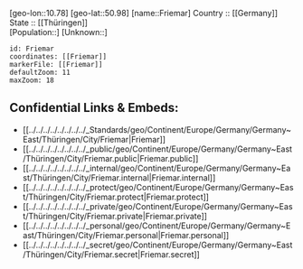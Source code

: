 ﻿---
location: [50.98,10.78] 
mapzoom: [7,12] 
mapmarker: city 
type: City
tags:
- geo/City


SpocWebEntityId: 30292
isDeleted: false
confidential: public

---
[geo-lon::10.78] 
[geo-lat::50.98] 
[name::Friemar] 
Country :: [[Germany]]  
State :: [[Thüringen]]  
[Population::] 
[Unknown::] 


```leaflet
id: Friemar
coordinates: [[Friemar]] 
markerFile: [[Friemar]] 
defaultZoom: 11 
maxZoom: 18
```


## Confidential Links & Embeds: 
- [[../../../../../../../../_Standards/geo/Continent/Europe/Germany/Germany~East/Thüringen/City/Friemar|Friemar]] 
- [[../../../../../../../../_public/geo/Continent/Europe/Germany/Germany~East/Thüringen/City/Friemar.public|Friemar.public]] 
- [[../../../../../../../../_internal/geo/Continent/Europe/Germany/Germany~East/Thüringen/City/Friemar.internal|Friemar.internal]] 
- [[../../../../../../../../_protect/geo/Continent/Europe/Germany/Germany~East/Thüringen/City/Friemar.protect|Friemar.protect]] 
- [[../../../../../../../../_private/geo/Continent/Europe/Germany/Germany~East/Thüringen/City/Friemar.private|Friemar.private]] 
- [[../../../../../../../../_personal/geo/Continent/Europe/Germany/Germany~East/Thüringen/City/Friemar.personal|Friemar.personal]] 
- [[../../../../../../../../_secret/geo/Continent/Europe/Germany/Germany~East/Thüringen/City/Friemar.secret|Friemar.secret]] 
